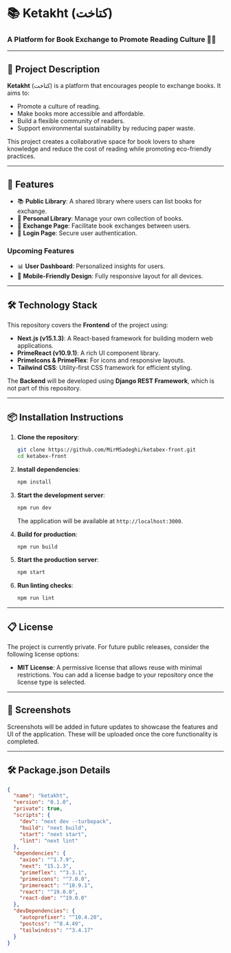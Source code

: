 # 📚 Ketakht (کتاخت)
### A Platform for Book Exchange to Promote Reading Culture 📖🌱

---

## 🌟 Project Description
**Ketakht** (کتاخت) is a platform that encourages people to exchange books. It aims to:
- Promote a culture of reading.
- Make books more accessible and affordable.
- Build a flexible community of readers.
- Support environmental sustainability by reducing paper waste.

This project creates a collaborative space for book lovers to share knowledge and reduce the cost of reading while promoting eco-friendly practices.

---

## 🚀 Features
- 📚 **Public Library**: A shared library where users can list books for exchange.
- 📔 **Personal Library**: Manage your own collection of books.
- 🔄 **Exchange Page**: Facilitate book exchanges between users.
- 🔐 **Login Page**: Secure user authentication.

### Upcoming Features
- 📊 **User Dashboard**: Personalized insights for users.
- 📱 **Mobile-Friendly Design**: Fully responsive layout for all devices.

---

## 🛠️ Technology Stack
This repository covers the **Frontend** of the project using:
- **Next.js (v15.1.3)**: A React-based framework for building modern web applications.
- **PrimeReact (v10.9.1)**: A rich UI component library.
- **PrimeIcons & PrimeFlex**: For icons and responsive layouts.
- **Tailwind CSS**: Utility-first CSS framework for efficient styling.

The **Backend** will be developed using **Django REST Framework**, which is not part of this repository.

---

## 📦 Installation Instructions

1. **Clone the repository**:
   ```bash
   git clone https://github.com/MirMSadeghi/ketabex-front.git
   cd ketabex-front
   ```
2. **Install dependencies**:
   ```bash
   npm install
   ```
3. **Start the development server**:
   ```bash
   npm run dev
   ```
   The application will be available at `http://localhost:3000`.

4. **Build for production**:
   ```bash
   npm run build
   ```
5. **Start the production server**:
   ```bash
   npm start
   ```

6. **Run linting checks**:
   ```bash
   npm run lint
   ```

---

## 📋 License
The project is currently private. For future public releases, consider the following license options:
- **MIT License**: A permissive license that allows reuse with minimal restrictions.
You can add a license badge to your repository once the license type is selected.

---

## 📸 Screenshots
Screenshots will be added in future updates to showcase the features and UI of the application. These will be uploaded once the core functionality is completed.

---

## 🛠️ Package.json Details
```json
{
  "name": "ketakht",
  "version": "0.1.0",
  "private": true,
  "scripts": {
    "dev": "next dev --turbopack",
    "build": "next build",
    "start": "next start",
    "lint": "next lint"
  },
  "dependencies": {
    "axios": "^1.7.9",
    "next": "15.1.3",
    "primeflex": "^3.3.1",
    "primeicons": "^7.0.0",
    "primereact": "^10.9.1",
    "react": "^19.0.0",
    "react-dom": "^19.0.0"
  },
  "devDependencies": {
    "autoprefixer": "^10.4.20",
    "postcss": "^8.4.49",
    "tailwindcss": "^3.4.17"
  }
}
```

